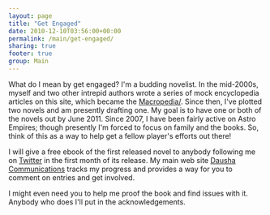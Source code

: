 ```yaml
---
layout: page
title: "Get Engaged"
date: 2010-12-10T03:56:00+00:00
permalink: /main/get-engaged/
sharing: true
footer: true
group: Main
---
```


What do I mean by get engaged? I'm a budding novelist. In the mid-2000s, myself and two other intrepid authors wrote a series of mock encyclopedia articles on this site, which became the [Macropedia/](//). Since then, I've plotted two novels and am presently drafting one. My goal is to have one or both of the novels out by June 2011. 
Since 2007, I have been fairly active on Astro Empires; though presently I'm forced to focus on family and the books. So, think of this as a way to help get a fellow player's efforts out there!

I will give a free ebook of the first released novel to anybody following me on [Twitter](http://twitter.com/merovex) in the first month of its release. My main web site [Dausha Communications](http://dausha.net) tracks my progress and provides a way for you to comment on entries and get involved.

I might even need you to help me proof the book and find issues with it. Anybody who does I'll put in the acknowledgements.

